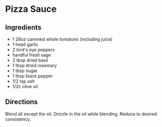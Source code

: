 Pizza Sauce
===========

Ingredients
-----------
- 1 28oz cannned whole tomatoes (including juice)
- 1 head garlic
- 2 bird's eye peppers
- handful fresh sage
- 2 tbsp dried basil
- 1 tbsp dried rosemary
- 1 tbsp sugar
- 1 tbsp black pepper
- 1/2 tsp salt
- 1/2c olive oil

Directions
----------
Blend all except the oil.  Drizzle in the oil while blending.  Reduce to desired consistency.
